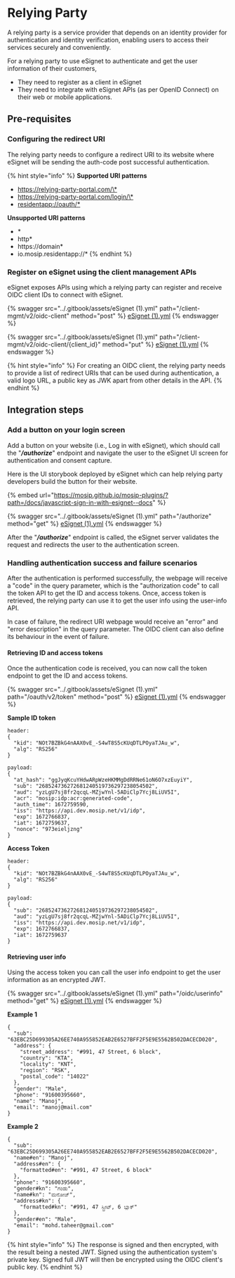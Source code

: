 # Relying Party

A relying party is a service provider that depends on an identity provider for authentication and identity verification, enabling users to access their services securely and conveniently.

For a relying party to use eSignet to authenticate and get the user information of their customers,

* They need to register as a client in eSignet
* They need to integrate with eSignet APIs (as per OpenID Connect) on their web or mobile applications.

## Pre-requisites

### Configuring the redirect URI

The relying party needs to configure a redirect URI to its website where eSignet will be sending the auth-code post successful authentication.

{% hint style="info" %}
**Supported URI patterns**

* [https://relying-party-portal.com/\*  ](https://relying-party-portal.com/\*https://relying-party-portal.com/login/\*residentapp://oauth/\*)
* [https://relying-party-portal.com/login/\*  ](https://relying-party-portal.com/\*https://relying-party-portal.com/login/\*residentapp://oauth/\*)
* [residentapp://oauth/\*  ](https://relying-party-portal.com/\*https://relying-party-portal.com/login/\*residentapp://oauth/\*)

**Unsupported URI patterns**

* \*
* http\*
* https://domain\*
* io.mosip.residentapp://\*
{% endhint %}

### Register on eSignet using the client management APIs

eSignet exposes APIs using which a relying party can register and receive OIDC client IDs to connect with eSignet.

{% swagger src="../.gitbook/assets/eSignet (1).yml" path="/client-mgmt/v2/oidc-client" method="post" %}
[eSignet (1).yml](<../.gitbook/assets/eSignet (1).yml>)
{% endswagger %}

{% swagger src="../.gitbook/assets/eSignet (1).yml" path="/client-mgmt/v2/oidc-client/{client_id}" method="put" %}
[eSignet (1).yml](<../.gitbook/assets/eSignet (1).yml>)
{% endswagger %}

{% hint style="info" %}
For creating an OIDC client, the relying party needs to provide a list of redirect URIs that can be used during authentication, a valid logo URL, a public key as JWK apart from other details in the API.
{% endhint %}

## Integration steps

### Add a button on your login screen

Add a button on your website (i.e., Log in with eSignet), which should call the "_**/authorize**_" endpoint and navigate the user to the eSignet UI screen for authentication and consent capture.

Here is the UI storybook deployed by eSignet which can help relying party developers build the button for their website.

{% embed url="https://mosip.github.io/mosip-plugins/?path=/docs/javascript-sign-in-with-esignet--docs" %}

{% swagger src="../.gitbook/assets/eSignet (1).yml" path="/authorize" method="get" %}
[eSignet (1).yml](<../.gitbook/assets/eSignet (1).yml>)
{% endswagger %}

After the "_**/authorize**_" endpoint is called, the eSignet server validates the request and redirects the user to the authentication screen.

### Handling authentication success and failure scenarios

After the authentication is performed successfully, the webpage will receive a "code" in the query parameter, which is the "authorization code" to call the token API to get the ID and access tokens. Once, access token is retrieved, the relying party can use it to get the user info using the user-info API.

In case of failure, the redirect URI webpage would receive an "error" and "error description" in the query parameter. The OIDC client can also define its behaviour in the event of failure.

#### Retrieving ID and access tokens

Once the authentication code is received, you can now call the token endpoint to get the ID and access tokens.

{% swagger src="../.gitbook/assets/eSignet (1).yml" path="/oauth/v2/token" method="post" %}
[eSignet (1).yml](<../.gitbook/assets/eSignet (1).yml>)
{% endswagger %}

**Sample ID token**

```
header: 
{
  "kid": "NOt7BZBkG4nAAX0vE_-S4wT8S5cKUqDTLPOyaTJAu_w",
  "alg": "RS256"
}
```

```
payload: 
{
  "at_hash": "ggJyqKcuYHdwARpWzeHKMMgDdRRNe61oN6O7xzEuyiY",
  "sub": "268524736272681240519736297238054502",
  "aud": "yzLgU7sj8fr2qcqL-MZjwYnl-5ADiClp7Ycj8LiUV5I",
  "acr": "mosip:idp:acr:generated-code",
  "auth_time": 1672759590,
  "iss": "https://api.dev.mosip.net/v1/idp",
  "exp": 1672766837,
  "iat": 1672759637,
  "nonce": "973eieljzng"
}
```

**Access Token**

```
header: 
{
  "kid": "NOt7BZBkG4nAAX0vE_-S4wT8S5cKUqDTLPOyaTJAu_w",
  "alg": "RS256"
}
```

```
payload: 
{
  "sub": "268524736272681240519736297238054502",
  "aud": "yzLgU7sj8fr2qcqL-MZjwYnl-5ADiClp7Ycj8LiUV5I",
  "iss": "https://api.dev.mosip.net/v1/idp",
  "exp": 1672766837,
  "iat": 1672759637
}
```

#### Retrieving user info

Using the access token you can call the user info endpoint to get the user information as an encrypted JWT.

{% swagger src="../.gitbook/assets/eSignet (1).yml" path="/oidc/userinfo" method="get" %}
[eSignet (1).yml](<../.gitbook/assets/eSignet (1).yml>)
{% endswagger %}

**Example 1**

```
{
  "sub": "63EBC25D699305A26EE740A955852EAB2E6527BFF2F5E9E5562B502DACECD020",
  "address": {
    "street_address": "#991, 47 Street, 6 block",
    "country": "KTA",
    "locality": "KNT",
    "region": "RSK",
    "postal_code": "14022"
  },
  "gender": "Male",
  "phone": "91600395660",
  "name": "Manoj",
  "email": "manoj@mail.com"
}
```

**Example 2**

```
{
  "sub": "63EBC25D699305A26EE740A955852EAB2E6527BFF2F5E9E5562B502DACECD020",
  "name#en": "Manoj",
  "address#en": {
    "formatted#en": "#991, 47 Street, 6 block"
  },
  "phone": "91600395660",
  "gender#kn": "ಗಂಡು",
  "name#kn": "ಮನೋಜ್",
  "address#kn": {
    "formatted#kn": "#991, 47 ಸ್ಟ್ರೀಟ್, 6 ಬ್ಲಾಕ್"
  },
  "gender#en": "Male",
  "email": "mohd.taheer@gmail.com"
}
```

{% hint style="info" %}
The response is signed and then encrypted, with the result being a nested JWT. Signed using the authentication system's private key. Signed full JWT will then be encrypted using the OIDC client's public key.
{% endhint %}
